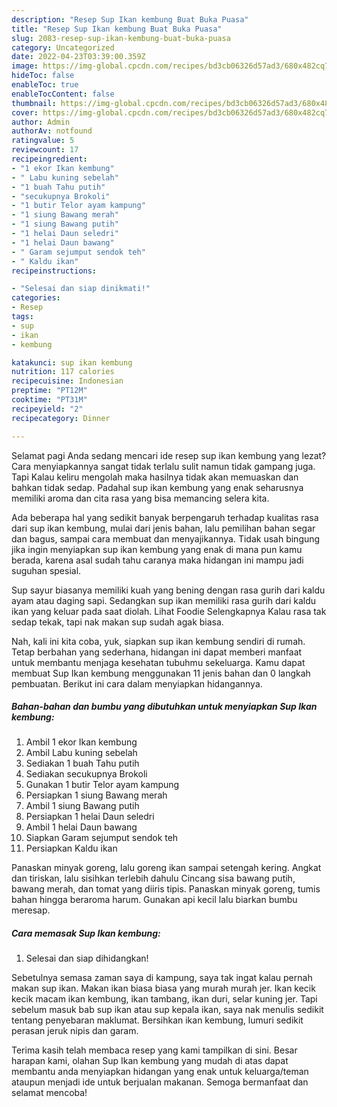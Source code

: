 ```yaml
---
description: "Resep Sup Ikan kembung Buat Buka Puasa"
title: "Resep Sup Ikan kembung Buat Buka Puasa"
slug: 2083-resep-sup-ikan-kembung-buat-buka-puasa
category: Uncategorized
date: 2022-04-23T03:39:00.359Z
image: https://img-global.cpcdn.com/recipes/bd3cb06326d57ad3/680x482cq70/sup-ikan-kembung-foto-resep-utama.jpg
hideToc: false
enableToc: true
enableTocContent: false
thumbnail: https://img-global.cpcdn.com/recipes/bd3cb06326d57ad3/680x482cq70/sup-ikan-kembung-foto-resep-utama.jpg
cover: https://img-global.cpcdn.com/recipes/bd3cb06326d57ad3/680x482cq70/sup-ikan-kembung-foto-resep-utama.jpg
author: Admin
authorAv: notfound
ratingvalue: 5
reviewcount: 17
recipeingredient:
- "1 ekor Ikan kembung"
- " Labu kuning sebelah"
- "1 buah Tahu putih"
- "secukupnya Brokoli"
- "1 butir Telor ayam kampung"
- "1 siung Bawang merah"
- "1 siung Bawang putih"
- "1 helai Daun seledri"
- "1 helai Daun bawang"
- " Garam sejumput sendok teh"
- " Kaldu ikan"
recipeinstructions:

- "Selesai dan siap dinikmati!"
categories:
- Resep
tags:
- sup
- ikan
- kembung

katakunci: sup ikan kembung 
nutrition: 117 calories
recipecuisine: Indonesian
preptime: "PT12M"
cooktime: "PT31M"
recipeyield: "2"
recipecategory: Dinner

---
```



Selamat pagi Anda sedang mencari ide resep sup ikan kembung yang lezat? Cara menyiapkannya sangat tidak terlalu sulit namun tidak gampang juga. Tapi Kalau keliru mengolah maka hasilnya tidak akan memuaskan dan bahkan tidak sedap. Padahal sup ikan kembung yang enak seharusnya memiliki aroma dan cita rasa yang bisa memancing selera kita.


Ada beberapa hal yang sedikit banyak berpengaruh terhadap kualitas rasa dari sup ikan kembung, mulai dari jenis bahan, lalu pemilihan bahan segar dan bagus, sampai cara membuat dan menyajikannya. Tidak usah bingung jika ingin menyiapkan sup ikan kembung yang enak di mana pun kamu berada, karena asal sudah tahu caranya maka hidangan ini mampu jadi suguhan spesial.

Sup sayur biasanya memiliki kuah yang bening dengan rasa gurih dari kaldu ayam atau daging sapi. Sedangkan sup ikan memiliki rasa gurih dari kaldu ikan yang keluar pada saat diolah. Lihat Foodie Selengkapnya Kalau rasa tak sedap tekak, tapi nak makan sup sudah agak biasa.


Nah, kali ini kita coba, yuk, siapkan sup ikan kembung sendiri di rumah. Tetap berbahan yang sederhana, hidangan ini dapat memberi manfaat untuk membantu menjaga kesehatan tubuhmu sekeluarga. Kamu dapat membuat Sup Ikan kembung menggunakan 11 jenis bahan dan 0 langkah pembuatan. Berikut ini cara dalam menyiapkan hidangannya.

<!--inarticleads1-->

##### Bahan-bahan dan bumbu yang dibutuhkan untuk menyiapkan Sup Ikan kembung:

1. Ambil 1 ekor Ikan kembung
1. Ambil  Labu kuning sebelah
1. Sediakan 1 buah Tahu putih
1. Sediakan secukupnya Brokoli
1. Gunakan 1 butir Telor ayam kampung
1. Persiapkan 1 siung Bawang merah
1. Ambil 1 siung Bawang putih
1. Persiapkan 1 helai Daun seledri
1. Ambil 1 helai Daun bawang
1. Siapkan  Garam sejumput sendok teh
1. Persiapkan  Kaldu ikan


Panaskan minyak goreng, lalu goreng ikan sampai setengah kering. Angkat dan tiriskan, lalu sisihkan terlebih dahulu Cincang sisa bawang putih, bawang merah, dan tomat yang diiris tipis. Panaskan minyak goreng, tumis bahan hingga beraroma harum. Gunakan api kecil lalu biarkan bumbu meresap. 

<!--inarticleads2-->

##### Cara memasak Sup Ikan kembung:


1. Selesai dan siap dihidangkan!

Sebetulnya semasa zaman saya di kampung, saya tak ingat kalau pernah makan sup ikan. Makan ikan biasa biasa yang murah murah jer. Ikan kecik kecik macam ikan kembung, ikan tambang, ikan duri, selar kuning jer. Tapi sebelum masuk bab sup ikan atau sup kepala ikan, saya nak menulis sedikit tentang penyebaran maklumat. Bersihkan ikan kembung, lumuri sedikit perasan jeruk nipis dan garam. 

Terima kasih telah membaca resep yang kami tampilkan di sini. Besar harapan kami, olahan Sup Ikan kembung yang mudah di atas dapat membantu anda menyiapkan hidangan yang enak untuk keluarga/teman ataupun menjadi ide untuk berjualan makanan. Semoga bermanfaat dan selamat mencoba!
